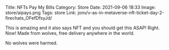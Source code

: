 Title: NFTs Pay My Bills
Category: Store 
Date: 2021-09-06 18:33
Image: store/aipays.png
Tags: store
Link: jonv/v-as-in-metaverse-nft-ticket-day-2-firechats_OFefDfsyJd/

This is amazing and it also says NFT and you should get this ASAP! Right. Now! Made from wolves, free delivery anywhere in the world.

No wolves were harmed. 
